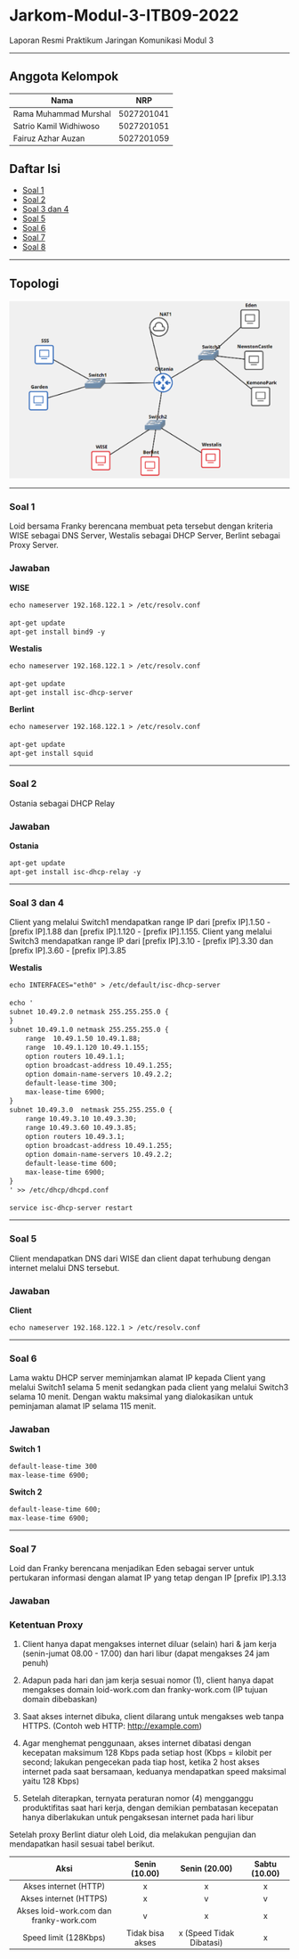# Jarkom-Modul-3-ITB09-2022

Laporan Resmi Praktikum Jaringan Komunikasi Modul 3

---

## Anggota Kelompok
Nama | NRP
--- | ---
Rama Muhammad Murshal | 5027201041
Satrio Kamil Widhiwoso | 5027201051
Fairuz Azhar Auzan | 5027201059

## Daftar Isi
- [Soal 1](#soal-1)
- [Soal 2](#soal-2)
- [Soal 3 dan 4](#soal-3-dan-4)
- [Soal 5](#soal-5)
- [Soal 6](#soal-6)
- [Soal 7](#soal-7)
- [Soal 8](#soal-8)

---

## Topologi
![Topologi jaringan](./images/topologi.png)

---
### Soal 1
Loid bersama Franky berencana membuat peta tersebut dengan kriteria WISE sebagai DNS Server, Westalis sebagai DHCP Server, Berlint sebagai Proxy Server.

### Jawaban
**WISE**

```
echo nameserver 192.168.122.1 > /etc/resolv.conf

apt-get update
apt-get install bind9 -y
```

**Westalis**

```
echo nameserver 192.168.122.1 > /etc/resolv.conf

apt-get update
apt-get install isc-dhcp-server
```

**Berlint**

```
echo nameserver 192.168.122.1 > /etc/resolv.conf

apt-get update
apt-get install squid
```
---

### Soal 2
Ostania sebagai DHCP Relay

### Jawaban
**Ostania**

```
apt-get update
apt-get install isc-dhcp-relay -y
```
---
### Soal 3 dan 4
Client yang melalui Switch1 mendapatkan range IP dari [prefix IP].1.50 - [prefix IP].1.88 dan [prefix IP].1.120 - [prefix IP].1.155. Client yang melalui Switch3 mendapatkan range IP dari [prefix IP].3.10 - [prefix IP].3.30 dan [prefix IP].3.60 - [prefix IP].3.85

**Westalis**

```
echo INTERFACES="eth0" > /etc/default/isc-dhcp-server

echo '
subnet 10.49.2.0 netmask 255.255.255.0 {
}
subnet 10.49.1.0 netmask 255.255.255.0 {
    range  10.49.1.50 10.49.1.88;
    range  10.49.1.120 10.49.1.155;
    option routers 10.49.1.1;
    option broadcast-address 10.49.1.255;
    option domain-name-servers 10.49.2.2;
    default-lease-time 300;
    max-lease-time 6900;
}
subnet 10.49.3.0  netmask 255.255.255.0 {
    range 10.49.3.10 10.49.3.30;
    range 10.49.3.60 10.49.3.85;
    option routers 10.49.3.1;
    option broadcast-address 10.49.1.255;
    option domain-name-servers 10.49.2.2;
    default-lease-time 600;
    max-lease-time 6900;
}
' >> /etc/dhcp/dhcpd.conf

service isc-dhcp-server restart
```

---
### Soal 5
Client mendapatkan DNS dari WISE dan client dapat terhubung dengan internet melalui DNS tersebut.

### Jawaban
**Client**

```
echo nameserver 192.168.122.1 > /etc/resolv.conf
```

---
### Soal 6
Lama waktu DHCP server meminjamkan alamat IP kepada Client yang melalui Switch1 selama 5 menit sedangkan pada client yang melalui Switch3 selama 10 menit. Dengan waktu maksimal yang dialokasikan untuk peminjaman alamat IP selama 115 menit.

### Jawaban
**Switch 1**
```
default-lease-time 300
max-lease-time 6900;

```

**Switch 2**
```
default-lease-time 600;
max-lease-time 6900;
```

---
### Soal 7
Loid dan Franky berencana menjadikan Eden sebagai server untuk pertukaran informasi dengan alamat IP yang tetap dengan IP [prefix IP].3.13

### Jawaban

### Ketentuan Proxy
1. Client hanya dapat mengakses internet diluar (selain) hari & jam kerja (senin-jumat 08.00 - 17.00) dan hari libur (dapat mengakses 24 jam penuh)

2. Adapun pada hari dan jam kerja sesuai nomor (1), client hanya dapat mengakses domain loid-work.com dan franky-work.com (IP tujuan domain dibebaskan)

3. Saat akses internet dibuka, client dilarang untuk mengakses web tanpa HTTPS. (Contoh web HTTP: http://example.com)

4. Agar menghemat penggunaan, akses internet dibatasi dengan kecepatan maksimum 128 Kbps pada setiap host (Kbps = kilobit per second; lakukan pengecekan pada tiap host, ketika 2 host akses internet pada saat bersamaan, keduanya mendapatkan speed maksimal yaitu 128 Kbps)

5. Setelah diterapkan, ternyata peraturan nomor (4) mengganggu produktifitas saat hari kerja, dengan demikian pembatasan kecepatan hanya diberlakukan untuk pengaksesan internet pada hari libur


Setelah proxy Berlint diatur oleh Loid, dia melakukan pengujian dan mendapatkan hasil sesuai tabel berikut.


|                   Aksi                  |   Senin (10.00)  |       Senin (20.00)      | Sabtu (10.00) |
|:---------------------------------------:|:----------------:|:------------------------:|:-------------:|
| Akses internet (HTTP)                   |         x        |             x            |       x       |
| Akses internet (HTTPS)                  |         x        |             v            |       v       |
| Akses loid-work.com dan franky-work.com |         v        |             x            |       x       |
| Speed limit (128Kbps)                   | Tidak bisa akses | x (Speed Tidak Dibatasi) |       x       |

